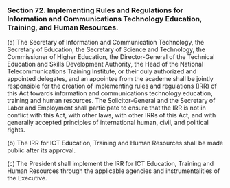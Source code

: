 ### Section 72. Implementing Rules and Regulations for Information and Communications Technology Education, Training, and Human Resources.

(a) The Secretary of Information and Communication Technology, the Secretary of Education, the Secretary of Science and Technology, the Commissioner of Higher
Education, the Director-General of the Technical Education and Skills Development Authority, the Head of the National Telecommunications Training Institute,
or their duly authorized and appointed delegates, and an appointee from the academe shall be jointly responsible for the creation of implementing rules and
regulations (IRR) of this Act towards information and communications technology education, training and human resources. The Solicitor-General and the Secretary
of Labor and Employment shall participate to ensure that the IRR is not in conflict with this Act, with other laws, with other IRRs of this Act, and with generally
accepted principles of international human, civil, and political rights.

(b) The IRR for ICT Education, Training and Human Resources shall be made public after its approval.

(c) The President shall implement the IRR for ICT Education, Training and Human Resources through the applicable agencies and instrumentalities of the Executive.
